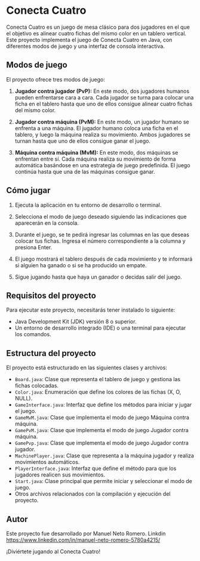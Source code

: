 # Conecta Cuatro

Conecta Cuatro es un juego de mesa clásico para dos jugadores en el que el objetivo es alinear cuatro fichas del mismo color en un tablero vertical. Este proyecto implementa el juego de Conecta Cuatro en Java, con diferentes modos de juego y una interfaz de consola interactiva.

## Modos de juego

El proyecto ofrece tres modos de juego:

1. **Jugador contra jugador (PvP):** En este modo, dos jugadores humanos pueden enfrentarse cara a cara. Cada jugador se turna para colocar una ficha en el tablero hasta que uno de ellos consigue alinear cuatro fichas del mismo color.

2. **Jugador contra máquina (PvM):** En este modo, un jugador humano se enfrenta a una máquina. El jugador humano coloca una ficha en el tablero, y luego la máquina realiza su movimiento. Ambos jugadores se turnan hasta que uno de ellos consigue ganar el juego.

3. **Máquina contra máquina (MvM):** En este modo, dos máquinas se enfrentan entre sí. Cada máquina realiza su movimiento de forma automática basándose en una estrategia de juego predefinida. El juego continúa hasta que una de las máquinas consigue ganar.

## Cómo jugar

1. Ejecuta la aplicación en tu entorno de desarrollo o terminal.

2. Selecciona el modo de juego deseado siguiendo las indicaciones que aparecerán en la consola.

3. Durante el juego, se te pedirá ingresar las columnas en las que deseas colocar tus fichas. Ingresa el número correspondiente a la columna y presiona Enter.

4. El juego mostrará el tablero después de cada movimiento y te informará si alguien ha ganado o si se ha producido un empate.

5. Sigue jugando hasta que haya un ganador o decidas salir del juego.

## Requisitos del proyecto

Para ejecutar este proyecto, necesitarás tener instalado lo siguiente:

- Java Development Kit (JDK) versión 8 o superior.
- Un entorno de desarrollo integrado (IDE) o una terminal para ejecutar los comandos.

## Estructura del proyecto

El proyecto está estructurado en las siguientes clases y archivos:

- `Board.java`: Clase que representa el tablero de juego y gestiona las fichas colocadas.
- `Color.java`: Enumeración que define los colores de las fichas (X, O, NULL).
- `GameInterface.java`: Interfaz que define los métodos para iniciar y jugar el juego.
- `GameMvM.java`: Clase que implementa el modo de juego Máquina contra máquina.
- `GamePvM.java`: Clase que implementa el modo de juego Jugador contra máquina.
- `GamePvp.java`: Clase que implementa el modo de juego Jugador contra jugador.
- `MachinePlayer.java`: Clase que representa a la máquina jugador y realiza movimientos automáticos.
- `PlayerInterface.java`: Interfaz que define el método para que los jugadores realicen sus movimientos.
- `Start.java`: Clase principal que permite iniciar y seleccionar el modo de juego.
- Otros archivos relacionados con la compilación y ejecución del proyecto.

## Autor

Este proyecto fue desarrollado por Manuel Neto Romero.
Linkdin https://www.linkedin.com/in/manuel-neto-romero-5780a4215/

¡Diviértete jugando al Conecta Cuatro!

